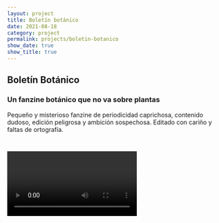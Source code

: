 ```yaml
---
layout: project
title: Boletín botánico
date: 2021-08-18
category: project
permalink: projects/boletin-botanico
show_date: true
show_title: true
---
```


## Boletín Botánico
### Un fanzine botánico que no va sobre plantas

<div class="Project__intro">Pequeño y misterioso fanzine de periodicidad caprichosa, contenido dudoso, edición peligrosa y ambición sospechosa. Editado con cariño y faltas de ortografía.</div>

<figure class="Figure"> 
<img class="Figure__image is-bn lazy" data-src="/assets/img/boletin-botanico/01/01.png"> </figure>

<figure class="Figure"> 
<img class="Figure__image is-bn lazy" data-src="/assets/img/boletin-botanico/01/02.png"> </figure>


<div class="Figure Figure__screen">
<video preload loop controls>
<source src="/assets/video/boletin-botanico/reel.mp4" type="video/mp4">
</video>
</div>

